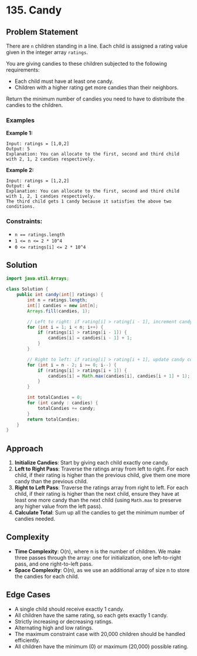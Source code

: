 # 135. Candy

## Problem Statement
There are `n` children standing in a line. Each child is assigned a rating value given in the integer array `ratings`.

You are giving candies to these children subjected to the following requirements:
- Each child must have at least one candy.
- Children with a higher rating get more candies than their neighbors.

Return the minimum number of candies you need to have to distribute the candies to the children.

### Examples

**Example 1:**
```
Input: ratings = [1,0,2]
Output: 5
Explanation: You can allocate to the first, second and third child with 2, 1, 2 candies respectively.
```

**Example 2:**
```
Input: ratings = [1,2,2]
Output: 4
Explanation: You can allocate to the first, second and third child with 1, 2, 1 candies respectively.
The third child gets 1 candy because it satisfies the above two conditions.
```

### Constraints:
- `n == ratings.length`
- `1 <= n <= 2 * 10^4`
- `0 <= ratings[i] <= 2 * 10^4`

## Solution
```java
import java.util.Arrays;

class Solution {
    public int candy(int[] ratings) {
        int n = ratings.length;
        int[] candies = new int[n];
        Arrays.fill(candies, 1);

        // Left to right: if rating[i] > rating[i - 1], increment candy count
        for (int i = 1; i < n; i++) {
            if (ratings[i] > ratings[i - 1]) {
                candies[i] = candies[i - 1] + 1;
            }
        }

        // Right to left: if rating[i] > rating[i + 1], update candy count to max needed
        for (int i = n - 2; i >= 0; i--) {
            if (ratings[i] > ratings[i + 1]) {
                candies[i] = Math.max(candies[i], candies[i + 1] + 1);
            }
        }

        int totalCandies = 0;
        for (int candy : candies) {
            totalCandies += candy;
        }
        return totalCandies;
    }
}
```

## Approach
1. **Initialize Candies**: Start by giving each child exactly one candy.
2. **Left to Right Pass**: Traverse the ratings array from left to right. For each child, if their rating is higher than the previous child, give them one more candy than the previous child.
3. **Right to Left Pass**: Traverse the ratings array from right to left. For each child, if their rating is higher than the next child, ensure they have at least one more candy than the next child (using `Math.max` to preserve any higher value from the left pass).
4. **Calculate Total**: Sum up all the candies to get the minimum number of candies needed.

## Complexity
- **Time Complexity**: O(n), where n is the number of children. We make three passes through the array: one for initialization, one left-to-right pass, and one right-to-left pass.
- **Space Complexity**: O(n), as we use an additional array of size n to store the candies for each child.

## Edge Cases
- A single child should receive exactly 1 candy.
- All children have the same rating, so each gets exactly 1 candy.
- Strictly increasing or decreasing ratings.
- Alternating high and low ratings.
- The maximum constraint case with 20,000 children should be handled efficiently.
- All children have the minimum (0) or maximum (20,000) possible rating.